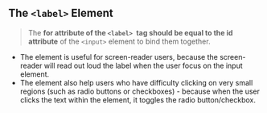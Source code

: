 ## The `<label>` Element
> The **for attribute of the `<label> `tag should be equal to the id attribute** of the `<input>` element to bind them together.
- The <label> element is useful for screen-reader users, because the screen-reader will read out loud the label when the user focus on the input element.
- The <label> element also help users who have difficulty clicking on very small regions (such as radio buttons or checkboxes) - because when the user clicks the text within the <label> element, it toggles the radio button/checkbox.
